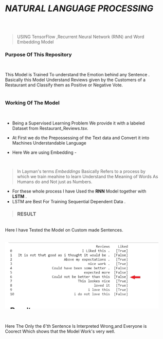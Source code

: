 # *NATURAL LANGUAGE PROCESSING*

<br/>
<br/>

>USING  TensorFlow ,Recurrent Neural Network (RNN) and Word Embedding Model

### Purpose Of This Repository

<br/>

This Model is Trained To understand the Emotion behind any Sentence .
Basically this  Model Understand Reviews given by the Customers of a 
Restaurant and Classify them as Positive or Negative Vote.
<br/> 
<br/>

### Working Of The Model 
<br/>

-  Being a Supervised Learning Problem We provide it with a labeled Dataset 
from Restaurant_Reviews.tsv.
- At First we do the Prepossessing of the Text data and Convert it into Machines Understandable Language

- Here We are using Embedding -

<br/>

> In Layman's terms *Embeddings* Basically Refers to a process by which we train meahine to learn 
> Understand the Meaning of Words As Humans do and Not just as Numbers.

- For these whole process I have Used the **RNN** Model together with **LSTM** .
- LSTM are Best For Training Sequential Dependent Data .

>### **RESULT**
<br/>
Here  I have Tested the Model on Custom made Sentences.
<br/>
<br/>

![](Annotation%202020-07-17%20193800.png)

<br/>

Here The Only the *6'th*  Sentence Is Interpreted Wrong,and Everyone is Coorect
Which shows that the Model Work's very well.